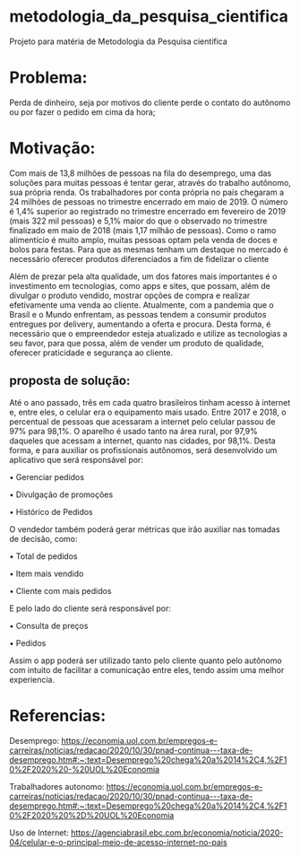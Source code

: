 # metodologia_da_pesquisa_cientifica
Projeto para matéria de Metodologia da Pesquisa cientifica
# Problema: 

  Perda de dinheiro, seja por motivos do cliente perde o contato do autônomo ou por fazer o pedido em cima da hora;
  
# Motivação: 
  Com mais de 13,8 milhões de pessoas na fila do desemprego, uma das soluções para muitas pessoas é tentar gerar, através do trabalho autônomo, sua própria renda. Os trabalhadores por conta própria no país chegaram a 24 milhões de pessoas no trimestre encerrado em maio de 2019. O número é 1,4% superior ao registrado no trimestre encerrado em fevereiro de 2019 (mais 322 mil pessoas) e 5,1% maior do que o observado no trimestre finalizado em maio de 2018 (mais 1,17 milhão de pessoas).
  Como o ramo alimentício é muito amplo, muitas pessoas optam pela venda de doces e bolos para festas. Para que as mesmas tenham um destaque no mercado é necessário oferecer produtos diferenciados a fim de fidelizar o cliente 
  
  Além de prezar pela alta qualidade, um dos fatores mais importantes é o investimento em tecnologias, como apps e sites, que possam, além de divulgar o produto vendido, mostrar opções de compra e realizar efetivamente uma venda ao cliente. 
  Atualmente, com a pandemia que o Brasil e o Mundo enfrentam, as pessoas tendem a consumir produtos entregues por delivery, aumentando a oferta e procura. Desta forma, é necessário que o empreendedor esteja atualizado e utilize as tecnologias a seu favor, para que possa, além de vender um produto de qualidade, oferecer praticidade e segurança ao cliente.
  
## proposta de solução: 

  Até o ano passado, três em cada quatro brasileiros tinham acesso à internet e, entre eles, o celular era o equipamento mais usado. Entre 2017 e 2018, o percentual de pessoas que acessaram a internet pelo celular passou de 97% para 98,1%. O aparelho é usado tanto na área rural, por 97,9% daqueles que acessam a internet, quanto nas cidades, por 98,1%.
  Desta forma, e para auxiliar os profissionais autônomos, será desenvolvido um aplicativo que será responsável por:
  
  •	Gerenciar pedidos
  
  •	Divulgação de promoções
  
  •	Histórico de Pedidos
  
O vendedor também poderá gerar métricas que irão auxiliar nas tomadas de decisão, como:

  •	Total de pedidos
  
  •	Item mais vendido
  
  •	Cliente com mais pedidos
  
  E pelo lado do cliente será responsável por:
  
  •	Consulta de preços
  
  •	Pedidos
  
  Assim o app poderá ser utilizado tanto pelo cliente quanto pelo autônomo com intuito de facilitar a comunicação entre eles, tendo assim uma melhor experiencia.
  
  # Referencias: 
  Desemprego: https://economia.uol.com.br/empregos-e-carreiras/noticias/redacao/2020/10/30/pnad-continua---taxa-de-desemprego.htm#:~:text=Desemprego%20chega%20a%2014%2C4,%2F10%2F2020%20-%20UOL%20Economia
	
Trabalhadores autonomo: https://economia.uol.com.br/empregos-e-carreiras/noticias/redacao/2020/10/30/pnad-continua---taxa-de-desemprego.htm#:~:text=Desemprego%20chega%20a%2014%2C4,%2F10%2F2020%20%2D%20UOL%20Economia

Uso de Internet: https://agenciabrasil.ebc.com.br/economia/noticia/2020-04/celular-e-o-principal-meio-de-acesso-internet-no-pais

  
 

